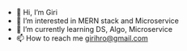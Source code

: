 - 👋 Hi, I’m Giri
- 👀 I’m interested in MERN stack and Microservice
- 🌱 I’m currently learning DS, Algo, Microservice
- 📫 How to reach me girihro@gmail.com

<!---
PGiritharan/PGiritharan is a ✨ special ✨ repository because its `README.md` (this file) appears on your GitHub profile.
You can click the Preview link to take a look at your changes.
--->
